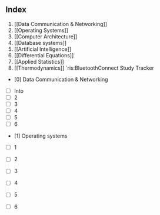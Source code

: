 ## Index
1. [[Data Communication & Networking]]
2. [[Operating Systems]]
3. [[Computer Architecture]]
4. [[Database systems]]
5. [[Artificial Intelligence]]
6. [[Differential Equations]]
7. [[Applied Statistics]]
8. [[Thermodynamics]]
`ris:BluetoothConnect Study Tracker

- [0] Data Communication & Networking
- [ ] Into
- [ ] 2
- [ ] 3
- [ ] 4
- [ ] 5
- [ ] 6

- [1] Operating systems
- [ ] 1
- [ ] 2
- [ ] 3
- [ ] 4
- [ ] 5
- [ ] 6

